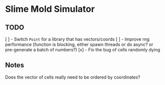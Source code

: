 # Slime Mold Simulator

## TODO

[ ] - Switch `Point` for a library that has vectors/coords
[ ] - Improve rng performance (function is blocking, either spawn threads or do async? or pre-generate a batch of numbers?)
[x] - Fix the bug of cells randomly dying

## Notes

Does the vector of cells really need to be ordered by coordinates?

